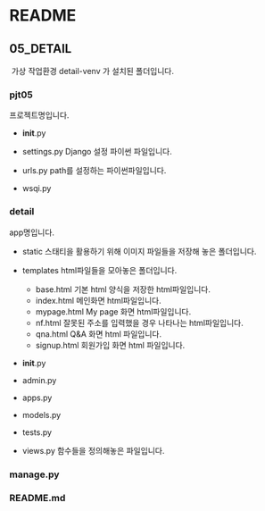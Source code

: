 # README



## 05_DETAIL

​	가상 작업환경 detail-venv 가 설치된 폴더입니다.

### pjt05

 프로젝트명입니다.

- ______init______.py
- settings.py
  Django 설정 파이썬 파일입니다.

- urls.py
  path를 설정하는 파이썬파일입니다.
- wsqi.py



### detail

app명입니다.

- static
  스태티을 활용하기 위해 이미지 파일들을 저장해 놓은 폴더입니다.

- templates
  html파일들을 모아놓은 폴더입니다.
  - base.html
    기본 html 양식을 저장한 html파일입니다.
  - index.html
    메인화면 html파일입니다.
  - mypage.html
    My page 화면 html파일입니다.
  - nf.html
    잘못된 주소를 입력했을 경우 나타나는 html파일입니다.
  - qna.html
    Q&A 화면 html 파일입니다.
  - signup.html
    회원가입 화면 html 파일입니다.

- ______init______.py
- admin.py
- apps.py
- models.py
- tests.py
- views.py
  함수들을 정의해놓은 파일입니다.



### manage.py



### README.md



